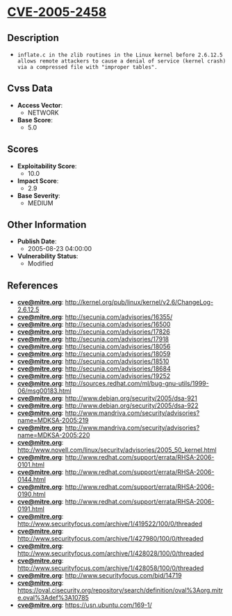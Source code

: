 
# [CVE-2005-2458](http://kernel.org/pub/linux/kernel/v2.6/ChangeLog-2.6.12.5)

## Description

- `inflate.c in the zlib routines in the Linux kernel before 2.6.12.5 allows remote attackers to cause a denial of service (kernel crash) via a compressed file with "improper tables".`

## Cvss Data

- **Access Vector**:
  - NETWORK
- **Base Score**:
  - 5.0

## Scores

- **Exploitability Score**:
  - 10.0
- **Impact Score**:
  - 2.9
- **Base Severity**:
  - MEDIUM

## Other Information

- **Publish Date**:
  - 2005-08-23 04:00:00
- **Vulnerability Status**:
  - Modified

## References

- **cve@mitre.org**: http://kernel.org/pub/linux/kernel/v2.6/ChangeLog-2.6.12.5
- **cve@mitre.org**: http://secunia.com/advisories/16355/
- **cve@mitre.org**: http://secunia.com/advisories/16500
- **cve@mitre.org**: http://secunia.com/advisories/17826
- **cve@mitre.org**: http://secunia.com/advisories/17918
- **cve@mitre.org**: http://secunia.com/advisories/18056
- **cve@mitre.org**: http://secunia.com/advisories/18059
- **cve@mitre.org**: http://secunia.com/advisories/18510
- **cve@mitre.org**: http://secunia.com/advisories/18684
- **cve@mitre.org**: http://secunia.com/advisories/19252
- **cve@mitre.org**: http://sources.redhat.com/ml/bug-gnu-utils/1999-06/msg00183.html
- **cve@mitre.org**: http://www.debian.org/security/2005/dsa-921
- **cve@mitre.org**: http://www.debian.org/security/2005/dsa-922
- **cve@mitre.org**: http://www.mandriva.com/security/advisories?name=MDKSA-2005:219
- **cve@mitre.org**: http://www.mandriva.com/security/advisories?name=MDKSA-2005:220
- **cve@mitre.org**: http://www.novell.com/linux/security/advisories/2005_50_kernel.html
- **cve@mitre.org**: http://www.redhat.com/support/errata/RHSA-2006-0101.html
- **cve@mitre.org**: http://www.redhat.com/support/errata/RHSA-2006-0144.html
- **cve@mitre.org**: http://www.redhat.com/support/errata/RHSA-2006-0190.html
- **cve@mitre.org**: http://www.redhat.com/support/errata/RHSA-2006-0191.html
- **cve@mitre.org**: http://www.securityfocus.com/archive/1/419522/100/0/threaded
- **cve@mitre.org**: http://www.securityfocus.com/archive/1/427980/100/0/threaded
- **cve@mitre.org**: http://www.securityfocus.com/archive/1/428028/100/0/threaded
- **cve@mitre.org**: http://www.securityfocus.com/archive/1/428058/100/0/threaded
- **cve@mitre.org**: http://www.securityfocus.com/bid/14719
- **cve@mitre.org**: https://oval.cisecurity.org/repository/search/definition/oval%3Aorg.mitre.oval%3Adef%3A10785
- **cve@mitre.org**: https://usn.ubuntu.com/169-1/
